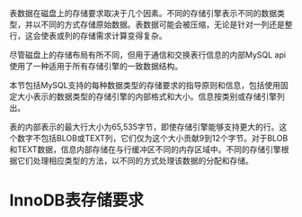 表数据在磁盘上的存储要求取决于几个因素。不同的存储引擎表示不同的数据类型，并以不同的方式存储原始数据。表数据可能会被压缩，无论是针对一列还是整行，这会使表或列的存储需求计算变得复杂。

尽管磁盘上的存储布局有所不同，但用于通信和交换表行信息的内部MySQL api使用了一种适用于所有存储引擎的一致数据结构。

本节包括MySQL支持的每种数据类型的存储要求的指导原则和信息，包括使用固定大小表示的数据类型的存储引擎的内部格式和大小。信息按类别或存储引擎列出。

表的内部表示的最大行大小为65,535字节，即使存储引擎能够支持更大的行。这个数字不包括BLOB或TEXT列，它们仅为这个大小贡献9到12个字节。对于BLOB和TEXT数据，信息内部存储在与行缓冲区不同的内存区域中。不同的存储引擎根据它们处理相应类型的方法，以不同的方式处理该数据的分配和存储。

# InnoDB表存储要求


